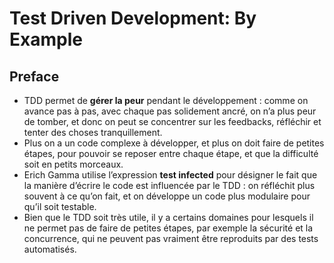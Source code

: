 # Test Driven Development: By Example

## Preface

- TDD permet de **gérer la peur** pendant le développement : comme on avance pas à pas, avec chaque pas solidement ancré, on n’a plus peur de tomber, et donc on peut se concentrer sur les feedbacks, réfléchir et tenter des choses tranquillement.
- Plus on a un code complexe à développer, et plus on doit faire de petites étapes, pour pouvoir se reposer entre chaque étape, et que la difficulté soit en petits morceaux.
- Erich Gamma utilise l’expression **test infected** pour désigner le fait que la manière d’écrire le code est influencée par le TDD : on réfléchit plus souvent à ce qu’on fait, et on développe un code plus modulaire pour qu’il soit testable.
- Bien que le TDD soit très utile, il y a certains domaines pour lesquels il ne permet pas de faire de petites étapes, par exemple la sécurité et la concurrence, qui ne peuvent pas vraiment être reproduits par des tests automatisés.
